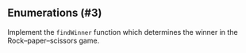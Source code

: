 ## Enumerations (#3)

Implement the `findWinner` function which determines the winner in 
the Rock–paper–scissors game.